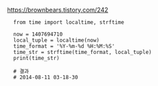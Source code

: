 https://brownbears.tistory.com/242

      from time import localtime, strftime

      now = 1407694710
      local_tuple = localtime(now)
      time_format = '%Y-%m-%d %H:%M:%S'
      time_str = strftime(time_format, local_tuple)
      print(time_str)

      # 결과
      # 2014-08-11 03-18-30

 
